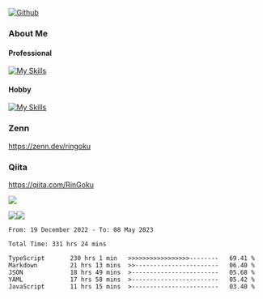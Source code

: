 [![Github](https://img.shields.io/github/followers/RinGoku?label=Follow&style=social)](https://github.com/skyt-a)

### About Me
#### Professional
[![My Skills](https://skillicons.dev/icons?i=react,ts,js,nodejs,java,graphql,firebase,githubactions&theme=light)](https://skillicons.dev)
#### Hobby
[![My Skills](https://skillicons.dev/icons?i=unity,rust,py&theme=light)](https://skillicons.dev)

### Zenn
https://zenn.dev/ringoku
### Qiita
https://qiita.com/RinGoku


![](https://github-profile-summary-cards.vercel.app/api/cards/profile-details?username=skyt-a&theme=default)

![](https://github-profile-summary-cards.vercel.app/api/cards/repos-per-language?username=skyt-a&theme=default)![](https://github-profile-summary-cards.vercel.app/api/cards/stats?username=RinGoku&theme=default)

<!--START_SECTION:waka-->

```text
From: 19 December 2022 - To: 08 May 2023

Total Time: 331 hrs 24 mins

TypeScript       230 hrs 1 min   >>>>>>>>>>>>>>>>>--------   69.41 %
Markdown         21 hrs 13 mins  >>-----------------------   06.40 %
JSON             18 hrs 49 mins  >------------------------   05.68 %
YAML             17 hrs 58 mins  >------------------------   05.42 %
JavaScript       11 hrs 15 mins  >------------------------   03.40 %
```

<!--END_SECTION:waka-->
